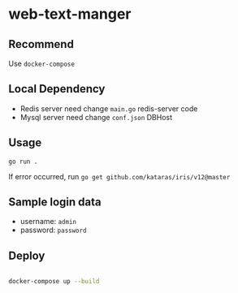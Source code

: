 # web-text-manger

## Recommend

Use `docker-compose`

## Local Dependency

* Redis server
  need change `main.go` redis-server code 
* Mysql server
  need change `conf.json` DBHost

## Usage

`go run .`

If error occurred, run `go get github.com/kataras/iris/v12@master`

## Sample login data

* username: `admin`
* password: `password`

## Deploy

```bash

docker-compose up --build
```
